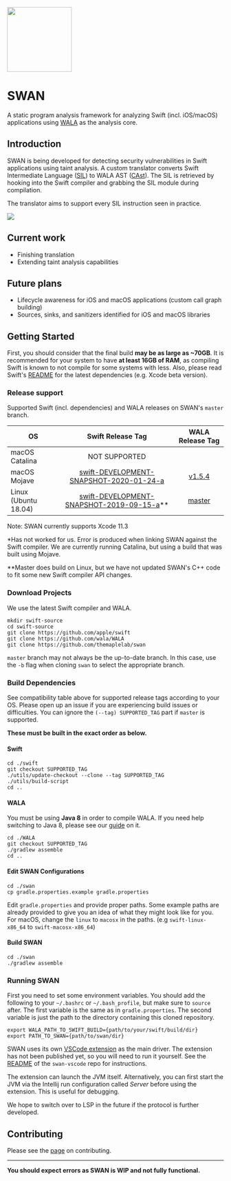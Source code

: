 
<img src="https://karimali.ca/resources/images/projects/swan.png" width="150">

# SWAN
A static program analysis framework for analyzing Swift (incl. iOS/macOS) applications using [WALA](https://github.com/wala/WALA) as the analysis core.

## Introduction

SWAN is being developed for detecting security vulnerabilities in Swift applications using taint analysis. A custom translator converts Swift Intermediate Language ([SIL](https://github.com/apple/swift/blob/master/docs/SIL.rst)) to WALA AST ([CAst](http://wala.sourceforge.net/javadocs/trunk/com/ibm/wala/cast/tree/package-summary.html)). The SIL is retrieved by hooking into the Swift compiler and grabbing the SIL module during compilation.

The translator aims to support every SIL instruction seen in practice.

![](https://github.com/themaplelab/swan/blob/master/docs/readmeContent/exampleUse.gif)

## Current work
- Finishing translation
- Extending taint analysis capabilities

## Future plans
- Lifecycle awareness for iOS and macOS applications (custom call graph building)
- Sources, sinks, and sanitizers identified for iOS and macOS libraries

## Getting Started

First, you should consider that the final build **may be as large as ~70GB**. It is recommended for your system to have **at least 16GB of RAM**, as compiling Swift is known to not compile for some systems with less. Also, please read Swift's [README](https://github.com/apple/swift/blob/master/README.md) for the latest dependencies (e.g. Xcode beta version).

### Release support
Supported Swift (incl. dependencies) and WALA releases on SWAN's `master` branch.

| OS | Swift Release Tag | WALA Release Tag |
| -----------|:-------:|:-----:|
| macOS Catalina | NOT SUPPORTED | |
| macOS Mojave | [swift-DEVELOPMENT-SNAPSHOT-2020-01-24-a](https://github.com/apple/swift/releases/tag/swift-DEVELOPMENT-SNAPSHOT-2020-01-24-a) | [v1.5.4](https://github.com/wala/WALA/releases/tag/v1.5.4) |
| Linux (Ubuntu 18.04) | [swift-DEVELOPMENT-SNAPSHOT-2019-09-15-a](https://github.com/apple/swift/releases/tag/swift-DEVELOPMENT-SNAPSHOT-2019-09-15-a)** | [master](https://github.com/wala/WALA/tree/master/) |

Note: SWAN currently supports Xcode 11.3

\*Has not worked for us. Error is produced when linking SWAN against the Swift compiler. We are currently running Catalina, but using a build that was built using Mojave.

\**Master does build on Linux, but we have not updated SWAN's C++ code to fit some new Swift compiler API changes.

### Download Projects

We use the latest Swift compiler and WALA.
```
mkdir swift-source
cd swift-source
git clone https://github.com/apple/swift
git clone https://github.com/wala/WALA
git clone https://github.com/themaplelab/swan
```
`master` branch may not always be the up-to-date branch. In this case, use the `-b` flag when cloning `swan` to select the appropriate branch.

### Build Dependencies
See compatibility table above for supported release tags according to your OS. Please open up an issue if you are experiencing build issues or difficulties. You can ignore the `(--tag) SUPPORTED_TAG` part if `master` is supported.

**These must be built in the exact order as below.**

#### Swift

```
cd ./swift
git checkout SUPPORTED_TAG
./utils/update-checkout --clone --tag SUPPORTED_TAG
./utils/build-script
cd ..
```

#### WALA

You must be using **Java 8** in order to compile WALA. If you need help switching to Java 8, please see our [guide](https://github.com/themaplelab/swan/wiki/Switching-to-Java-8) on it.

```
cd ./WALA
git checkout SUPPORTED_TAG
./gradlew assemble
cd ..
```

#### Edit SWAN Configurations

```
cd ./swan
cp gradle.properties.example gradle.properties
```

Edit `gradle.properties` and provide proper paths. Some example paths are already provided to give you an idea of what they might look like for you. For macOS, change the `linux` to `macosx` in the paths. (e.g `swift-linux-x86_64` to `swift-macosx-x86_64`)


#### Build SWAN

```
cd ./swan
./gradlew assemble
```

### Running SWAN

First you need to set some environment variables. You should add the following to your `~/.bashrc` or `~/.bash_profile`, but make sure to `source` after. The first variable is the same as in `gradle.properties`. The second variable is just the path to the directory containing this cloned repository.

```
export WALA_PATH_TO_SWIFT_BUILD={path/to/your/swift/build/dir}
export PATH_TO_SWAN={path/to/swan/dir}
```

SWAN uses its own [VSCode extension](https://github.com/themaplelab/swan-vscode) as the main driver. The extension has not been published yet, so you will need to run it yourself. See the [README](https://github.com/themaplelab/swan-vscode/blob/master/README.md) of the `swan-vscode` repo for instructions.

The extension can launch the JVM itself. Alternatively, you can first start the JVM via the Intellij run configuration called _Server_ before using the extension. This is useful for debugging.


We hope to switch over to LSP in the future if the protocol is further developed.

## Contributing
Please see the [page](https://github.com/themaplelab/swan/wiki/Contributing) on contributing.

--------------------

**You should expect errors as SWAN is WIP and not fully functional.**
